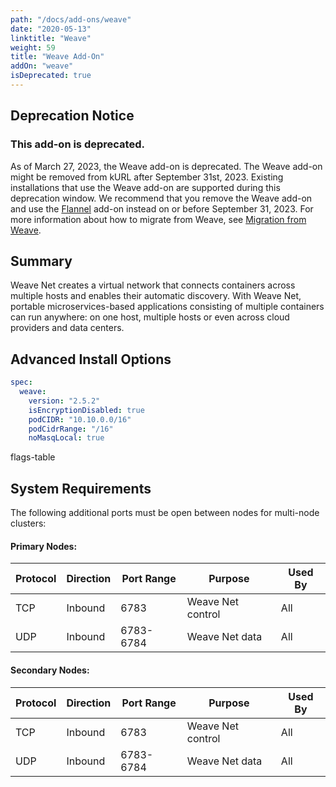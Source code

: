 ```yaml
---
path: "/docs/add-ons/weave"
date: "2020-05-13"
linktitle: "Weave"
weight: 59
title: "Weave Add-On"
addOn: "weave"
isDeprecated: true
---
```


## Deprecation Notice

### This add-on is deprecated.

As of March 27, 2023, the Weave add-on is deprecated. The Weave add-on might be removed from kURL after September 31st, 2023. Existing installations that use the Weave add-on are supported during this deprecation window. We recommend that you remove the Weave add-on and use the [Flannel](https://kurl.sh/docs/add-ons/flannel) add-on instead on or before September 31, 2023. For more information about how to migrate from Weave, see [Migration from Weave](https://kurl.sh/docs/add-ons/flannel#migration-from-weave).

## Summary

Weave Net creates a virtual network that connects containers across multiple hosts and enables their automatic discovery. With Weave Net, portable microservices-based applications consisting of multiple containers can run anywhere: on one host, multiple hosts or even across cloud providers and data centers.

## Advanced Install Options

```yaml
spec:
  weave:
    version: "2.5.2"
    isEncryptionDisabled: true
    podCIDR: "10.10.0.0/16"
    podCidrRange: "/16"
    noMasqLocal: true
```

flags-table

## System Requirements

The following additional ports must be open between nodes for multi-node clusters:

#### Primary Nodes:

| Protocol | Direction | Port Range | Purpose                 | Used By |
| -------  | --------- | ---------- | ----------------------- | ------- |
| TCP      | Inbound   | 6783       | Weave Net control       | All     |
| UDP      | Inbound   | 6783-6784  | Weave Net data          | All     |

#### Secondary Nodes:

| Protocol | Direction | Port Range | Purpose                 | Used By |
| -------  | --------- | ---------- | ----------------------- | ------- |
| TCP      | Inbound   | 6783       | Weave Net control       | All     |
| UDP      | Inbound   | 6783-6784  | Weave Net data          | All     |
